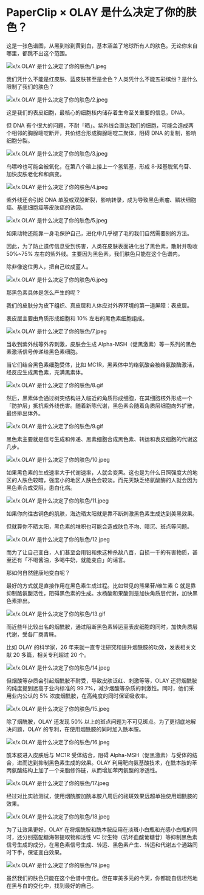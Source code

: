# PaperClip × OLAY 是什么决定了你的肤色？

这是一张色谱图，从黑到棕到黄到白，基本涵盖了地球所有人的肤色。无论你来自哪里，都跳不出这个范围。

![x/x.OLAY 是什么决定了你的肤色/1.jpeg](https://cdn.jsdelivr.net/gh/qiaoshouzi/static/image/x/x.OLAY%20是什么决定了你的肤色/1.jpeg)

我们凭什么不能是红皮肤、蓝皮肤甚至是金色？人类凭什么不能五彩缤纷？是什么限制了我们的肤色？

![x/x.OLAY 是什么决定了你的肤色/2.jpeg](https://cdn.jsdelivr.net/gh/qiaoshouzi/static/image/x/x.OLAY%20是什么决定了你的肤色/2.jpeg)

这是我们的表皮细胞，最核心的细胞核内储存着生命至关重要的信息，DNA。

但 DNA 有个很大的问题，不耐「晒」。紫外线会直达我们的细胞，可能会造成两个相邻的胸腺嘧啶断开，共价结合形成胸腺嘧啶二聚体，阻碍 DNA 的复制，影响细胞分裂。

![x/x.OLAY 是什么决定了你的肤色/3.jpeg](https://cdn.jsdelivr.net/gh/qiaoshouzi/static/image/x/x.OLAY%20是什么决定了你的肤色/3.jpeg)

鸟嘌呤也可能会被氧化，在第八个碳上接上一个氢氧基，形成 8-羟基脱氧鸟苷、加快皮肤老化和和病变。

![x/x.OLAY 是什么决定了你的肤色/4.jpeg](https://cdn.jsdelivr.net/gh/qiaoshouzi/static/image/x/x.OLAY%20是什么决定了你的肤色/4.jpeg)

紫外线还会引起 DNA 单股或双股断裂，影响转录，成为导致黑色素瘤、鳞状细胞癌、基底细胞癌等皮肤癌的诱因。

![x/x.OLAY 是什么决定了你的肤色/5.jpeg](https://cdn.jsdelivr.net/gh/qiaoshouzi/static/image/x/x.OLAY%20是什么决定了你的肤色/5.jpeg)

如果动物还能靠一身毛保护自己，进化中几乎褪了毛的我们自然需要别的方法。

因此，为了防止遗传信息受到伤害，人类在皮肤表面进化出了黑色素，散射并吸收 50%\~75% 左右的紫外线。主要因为黑色素，我们肤色只能在这个色谱内。

除非像这位男人，把自己纹成蓝人。

![x/x.OLAY 是什么决定了你的肤色/6.jpeg](https://cdn.jsdelivr.net/gh/qiaoshouzi/static/image/x/x.OLAY%20是什么决定了你的肤色/6.jpeg)

那黑色素具体是怎么产生的呢？

我们的皮肤分为皮下组织、真皮层和人体应对外界环境的第一道屏障：表皮层。

表皮层主要由角质形成细胞和 10% 左右的黑色素细胞组成。

![x/x.OLAY 是什么决定了你的肤色/7.jpeg](https://cdn.jsdelivr.net/gh/qiaoshouzi/static/image/x/x.OLAY%20是什么决定了你的肤色/7.jpeg)

当收到紫外线等外界刺激，皮肤会生成 Alpha-MSH（促黑激素）等一系列的黑色素激活信号传递给黑色素细胞。

当它们结合黑色素细胞受体，比如 MC1R，黑素体中的络氨酸会被络氨酸酶激活，经反应生成黑色素，充满黑素体。

![x/x.OLAY 是什么决定了你的肤色/8.gif](https://cdn.jsdelivr.net/gh/qiaoshouzi/static/image/x/x.OLAY%20是什么决定了你的肤色/8.gif)

然后，黑素体会通过树突结构进入临近的角质形成细胞，在其细胞核外形成一个「防护层」抵抗紫外线伤害。随着新陈代谢，黑色素会随着角质层细胞向外扩散，最终排出体外。

![x/x.OLAY 是什么决定了你的肤色/9.gif](https://cdn.jsdelivr.net/gh/qiaoshouzi/static/image/x/x.OLAY%20是什么决定了你的肤色/9.gif)

黑色素主要就是信号生成和传递、黑素细胞合成黑色素、转运和表皮细胞的代谢这几步。

![x/x.OLAY 是什么决定了你的肤色/10.jpeg](https://cdn.jsdelivr.net/gh/qiaoshouzi/static/image/x/x.OLAY%20是什么决定了你的肤色/10.jpeg)

如果黑色素的生成速率大于代谢速率，人就会变黑。这也是为什么日照强度大的地区的人肤色较暗，强度小的地区人肤色会较淡。而先天缺乏络氨酸酶的人就会因为黑色素合成受阻，患白化病。

![x/x.OLAY 是什么决定了你的肤色/11.jpeg](https://cdn.jsdelivr.net/gh/qiaoshouzi/static/image/x/x.OLAY%20是什么决定了你的肤色/11.jpeg)

如果你向往古铜色的肌肤，海边晒太阳就是靠不断刺激黑色素生成达到美黑效果。

但就算你不晒太阳，黑色素的堆积也可能会造成肤色不均、暗沉、斑点等问题。

![x/x.OLAY 是什么决定了你的肤色/12.jpeg](https://cdn.jsdelivr.net/gh/qiaoshouzi/static/image/x/x.OLAY%20是什么决定了你的肤色/12.jpeg)

而为了让自己变白，人们甚至会用铅和汞这种杀敌八百，自损一千的有害物质，甚至还有「不喝酱油，多喝牛奶，就能变白」的谣言。

那如何自然健康地变白呢？

最好的方式就是直接作用在黑色素生成过程。比如常见的熊果苷/维生素 C 就是靠抑制酪氨酸活性，阻碍黑色素的生成。水杨酸和果酸则是加快角质层代谢，加快黑色素排出。

![x/x.OLAY 是什么决定了你的肤色/13.gif](https://cdn.jsdelivr.net/gh/qiaoshouzi/static/image/x/x.OLAY%20是什么决定了你的肤色/13.gif)

而近些年比较出名的烟酰胺，通过阻断黑色素转运至表皮细胞的同时，加快角质层代谢，受各厂商青睐。

比如 OLAY 的科学家，26 年来就一直专注研究和提升烟酰胺的功效，发表相关文献 20 多篇，相关专利超过 20 个。

![x/x.OLAY 是什么决定了你的肤色/14.jpeg](https://cdn.jsdelivr.net/gh/qiaoshouzi/static/image/x/x.OLAY%20是什么决定了你的肤色/14.jpeg)

但烟酸等杂质会引起烟酰胺不耐受，导致皮肤泛红、刺激等等，OLAY 还将烟酰胺的纯度提到远高于业内标准的 99.7%，减少烟酸等杂质的刺激性。同时，他们采用业内公认的 5% 浓度烟酰胺，在高纯度的同时保证吸收率。

![x/x.OLAY 是什么决定了你的肤色/15.jpeg](https://cdn.jsdelivr.net/gh/qiaoshouzi/static/image/x/x.OLAY%20是什么决定了你的肤色/15.jpeg)

除了烟酰胺，OLAY 还发现 50% 以上的斑点问题为不可见斑点。为了更彻底地解决问题，OLAY 的专利，在使用烟酰胺的同时加入酰本胺。

![x/x.OLAY 是什么决定了你的肤色/16.jpeg](https://cdn.jsdelivr.net/gh/qiaoshouzi/static/image/x/x.OLAY%20是什么决定了你的肤色/16.jpeg)

酰本胺进入皮肤后与 MC1R 受体结合，阻碍 Alpha-MSH（促黑激素）与受体的结合，进而达到抑制黑色素生成的效果。OLAY 利用靶向氨基酸技术，在酰本胺的苯丙氨酸结构上加了一个亲脂修饰链，从而增加苯丙氨酸的渗透性。

![x/x.OLAY 是什么决定了你的肤色/17.jpeg](https://cdn.jsdelivr.net/gh/qiaoshouzi/static/image/x/x.OLAY%20是什么决定了你的肤色/17.jpeg)

经过对比实验测试，使用烟酰胺加酰本胺八周后的祛斑效果远超单独使用烟酰胺的效果。

![x/x.OLAY 是什么决定了你的肤色/18.jpeg](https://cdn.jsdelivr.net/gh/qiaoshouzi/static/image/x/x.OLAY%20是什么决定了你的肤色/18.jpeg)

为了让效果更好，OLAY 在将烟酰胺和酰本胺应用在淡斑小白瓶和光感小白瓶的同时，还分别搭配糖海带提取物和活性 VC 衍生物（抗坏血酸葡糖苷）等抑制黑色素信号生成的成分，在黑色素信号生成、转运、黑色素产生、转运和代谢五个通路同时下手，保证变白效果。

![x/x.OLAY 是什么决定了你的肤色/19.jpeg](https://cdn.jsdelivr.net/gh/qiaoshouzi/static/image/x/x.OLAY%20是什么决定了你的肤色/19.jpeg)

虽然我们的肤色只能在这个色谱中变化。但在审美多元的今天，你都能自信坦然地在黑与白的变化中，找到最好的自己。

[^1]:**Bissett, D. L., Robinson, L. R., Raleigh, P. S., Miyamoto, K., Hakozaki, T., Li, J., & Kelm, G. R. (2009).** Reduction in the appearance of facial hyperpigmentation by topical N-undecyl-10-enoyl-L-phenylalanine and its combination with niacinamide.
[^2]:**Brenner, M., & Hearing, V. J. (2008).** The protective role of melanin against UV damage in human skin.
[^3]:**Cichorek, M., Wachulska, M., Stasiewicz, A., & Tymińska, A. (2013).** Skin melanocytes: biology and development.[4]**Marrot, L., & Meunier, J. R. (2008).** Skin DNA photodamage and its biological consequences.

